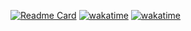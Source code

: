 [![Readme Card](https://github-readme-stats.vercel.app/api/pin/?username=renatodellosso&repo=rmud2&theme=rose-pine)](https://github.com/anuraghazra/github-readme-stats)
[![wakatime](https://wakatime.com/badge/github/renatodellosso/RMUD2.svg)](https://wakatime.com/badge/github/renatodellosso/RMUD2)
[![wakatime](https://wakatime.com/badge/user/b0f476bc-3154-4677-91c4-ac720571e2b4/project/45bca785-1067-4173-8ef2-f90cf5cee784.svg)](https://wakatime.com/badge/user/b0f476bc-3154-4677-91c4-ac720571e2b4/project/45bca785-1067-4173-8ef2-f90cf5cee784)